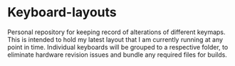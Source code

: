 # Keyboard-layouts
Personal repository for keeping record of alterations of different keymaps.
This is intended to hold my latest layout that I am currently running at any point in time.
Individual keyboards will be grouped to a respective folder, to eliminate hardware revision issues and bundle any required files for builds.